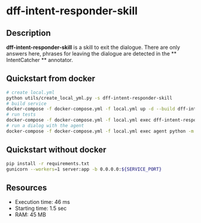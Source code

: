 # dff-intent-responder-skill

## Description

**dff-intent-responder-skill** is a skill to exit the dialogue. There are only answers here, phrases for leaving the dialogue are detected in the ** IntentCatcher ** annotator.

## Quickstart from docker

```bash
# create local.yml
python utils/create_local_yml.py -s dff-intent-responder-skill
# build service
docker-compose -f docker-compose.yml -f local.yml up -d --build dff-intent-responder-skill
# run tests
docker-compose -f docker-compose.yml -f local.yml exec dff-intent-responder-skill bash test.sh
# run a dialog with the agent
docker-compose -f docker-compose.yml -f local.yml exec agent python -m deeppavlov_agent.run
```

## Quickstart without docker

```bash
pip install -r requirements.txt
gunicorn --workers=1 server:app -b 0.0.0.0:${SERVICE_PORT}
```

## Resources

* Execution time: 46 ms
* Starting time: 1.5 sec
* RAM: 45 MB
